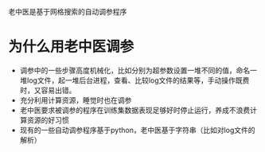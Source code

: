 老中医是基于网格搜索的自动调参程序
# 为什么用老中医调参
* 调参中的一些步骤高度机械化，比如分别为超参数设置一堆不同的值，命名一堆log文件，起一堆后台进程，查看、比较log文件的结果等，手动操作既费时，又容易出错。
* 充分利用计算资源，睡觉时也在调参
* 老中医要求被调参的程序在训练集数据表现足够好时停止运行，养成不浪费计算资源的好习惯
* 现有的一些自动调参程序基于python，老中医基于字符串（比如对log文件的解析）
